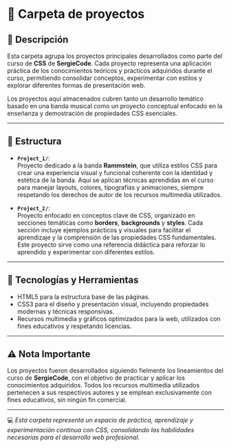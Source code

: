 # 📁 Carpeta de proyectos

## 📖 Descripción  
Esta carpeta agrupa los proyectos principales desarrollados como parte del curso de **CSS** de **SergieCode**. Cada proyecto representa una aplicación práctica de los conocimientos teóricos y prácticos adquiridos durante el curso, permitiendo consolidar conceptos, experimentar con estilos y explorar diferentes formas de presentación web.

Los proyectos aquí almacenados cubren tanto un desarrollo temático basado en una banda musical como un proyecto conceptual enfocado en la enseñanza y demostración de propiedades CSS esenciales.

---

## 📂 Estructura  

- **`Project_1/`**:  
  Proyecto dedicado a la banda **Rammstein**, que utiliza estilos CSS para crear una experiencia visual y funcional coherente con la identidad y estética de la banda. Aquí se aplican técnicas aprendidas en el curso para manejar layouts, colores, tipografías y animaciones, siempre respetando los derechos de autor de los recursos multimedia utilizados.

- **`Project_2/`**:  
  Proyecto enfocado en conceptos clave de CSS, organizado en secciones temáticas como **borders**, **backgrounds** y **styles**. Cada sección incluye ejemplos prácticos y visuales para facilitar el aprendizaje y la comprensión de las propiedades CSS fundamentales. Este proyecto sirve como una referencia didáctica para reforzar lo aprendido y experimentar con diferentes estilos.

---

## 🔧 Tecnologías y Herramientas  
- HTML5 para la estructura base de las páginas.  
- CSS3 para el diseño y presentación visual, incluyendo propiedades modernas y técnicas responsivas.  
- Recursos multimedia y gráficos optimizados para la web, utilizados con fines educativos y respetando licencias.

---

## ⚠️ Nota Importante  
Los proyectos fueron desarrollados siguiendo fielmente los lineamientos del curso de **SergieCode**, con el objetivo de practicar y aplicar los conocimientos adquiridos. Todos los recursos multimedia utilizados pertenecen a sus respectivos autores y se emplean exclusivamente con fines educativos, sin ningún fin comercial.

---

💻 *Esta carpeta representa un espacio de práctica, aprendizaje y experimentación continua con CSS, consolidando las habilidades necesarias para el desarrollo web profesional.*  
